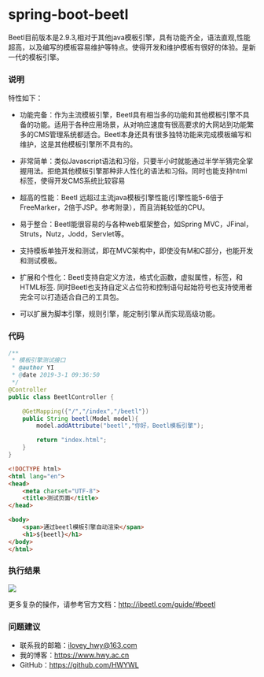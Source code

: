 # spring-boot-beetl
Beetl目前版本是2.9.3,相对于其他java模板引擎，具有功能齐全，语法直观,性能超高，以及编写的模板容易维护等特点。使得开发和维护模板有很好的体验。是新一代的模板引擎。

### 说明
特性如下：

- 功能完备：作为主流模板引擎，Beetl具有相当多的功能和其他模板引擎不具备的功能。适用于各种应用场景，从对响应速度有很高要求的大网站到功能繁多的CMS管理系统都适合。Beetl本身还具有很多独特功能来完成模板编写和维护，这是其他模板引擎所不具有的。

- 非常简单：类似Javascript语法和习俗，只要半小时就能通过半学半猜完全掌握用法。拒绝其他模板引擎那种非人性化的语法和习俗。同时也能支持html 标签，使得开发CMS系统比较容易

- 超高的性能：Beetl 远超过主流java模板引擎性能(引擎性能5-6倍于FreeMarker，2倍于JSP。参考附录），而且消耗较低的CPU。

- 易于整合：Beetl能很容易的与各种web框架整合，如Spring MVC，JFinal，Struts，Nutz，Jodd，Servlet等。

- 支持模板单独开发和测试，即在MVC架构中，即使没有M和C部分，也能开发和测试模板。

- 扩展和个性化：Beetl支持自定义方法，格式化函数，虚拟属性，标签，和HTML标签. 同时Beetl也支持自定义占位符和控制语句起始符号也支持使用者完全可以打造适合自己的工具包。

- 可以扩展为脚本引擎，规则引擎，能定制引擎从而实现高级功能。

### 代码
```java
/**
 * 模板引擎测试接口
 * @author YI
 * @date 2019-3-1 09:36:50
 */
@Controller
public class BeetlController {

    @GetMapping({"/","/index","/beetl"})
    public String beetl(Model model){
        model.addAttribute("beetl","你好，Beetl模板引擎");

        return "index.html";
    }
}
```

```html
<!DOCTYPE html>
<html lang="en">
<head>
    <meta charset="UTF-8">
    <title>测试页面</title>
</head>

<body>
    <span>通过beetl模板引擎自动渲染</span>
    <h1>${beetl}</h1>
</body>
</html>
```

### 执行结果
![](https://i.imgur.com/V4RMAE6.png)

更多复杂的操作，请参考官方文档：http://ibeetl.com/guide/#beetl


### 问题建议

- 联系我的邮箱：ilovey_hwy@163.com
- 我的博客：https://www.hwy.ac.cn
- GitHub：https://github.com/HWYWL